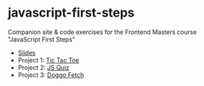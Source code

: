 # javascript-first-steps
Companion site &amp; code exercises for the Frontend Masters course "JavaScript First Steps"

- [Slides](./0-slides.html)
- Project 1: [Tic Tac Toe](./1-tictactoe.html)
- Project 2: [JS Quiz](./2-jsquiz.html)
- Project 3: [Doggo Fetch](./3-doggofetch.html)
